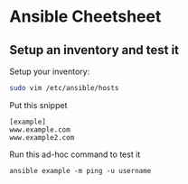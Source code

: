 # Ansible Cheetsheet

## Setup an inventory and test it

Setup your inventory:
```sh
sudo vim /etc/ansible/hosts
```

Put this snippet
```
[example]
www.example.com
www.example2.com
```

Run this ad-hoc command to test it
```
ansible example -m ping -u username
```
